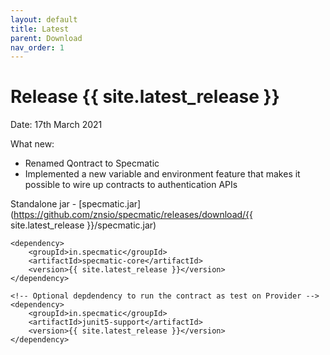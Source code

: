 ```yaml
---
layout: default
title: Latest
parent: Download
nav_order: 1
---
```


Release {{ site.latest_release }}
=================================

Date: 17th March 2021

What new:
- Renamed Qontract to Specmatic
- Implemented a new variable and environment feature that makes it possible to wire up contracts to authentication APIs

Standalone jar - [specmatic.jar](https://github.com/znsio/specmatic/releases/download/{{ site.latest_release }}/specmatic.jar)

```
<dependency>
    <groupId>in.specmatic</groupId>
    <artifactId>specmatic-core</artifactId>
    <version>{{ site.latest_release }}</version>
</dependency>

<!-- Optional depdendency to run the contract as test on Provider -->
<dependency>
    <groupId>in.specmatic</groupId>
    <artifactId>junit5-support</artifactId>
    <version>{{ site.latest_release }}</version>
</dependency>
```
